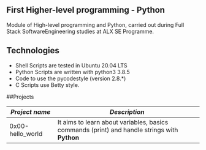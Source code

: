 First Higher-level programming - Python
---
Module of High-level programming and Python, carried out during Full Stack SoftwareEngineering studies at ALX SE Programme.

Technologies
---
* Shell Scripts are tested in Ubuntu 20.04 LTS
* Python Scripts are written with python3 3.8.5
* Code to use the pycodestyle (version 2.8.*)
* C Scripts use Betty style.

##Projects

*Project name*              |         *Description*
--------------------------|-------------------------
0x00-hello_world          | It aims to learn about variables, basics commands (print) and handle strings with **Python**
